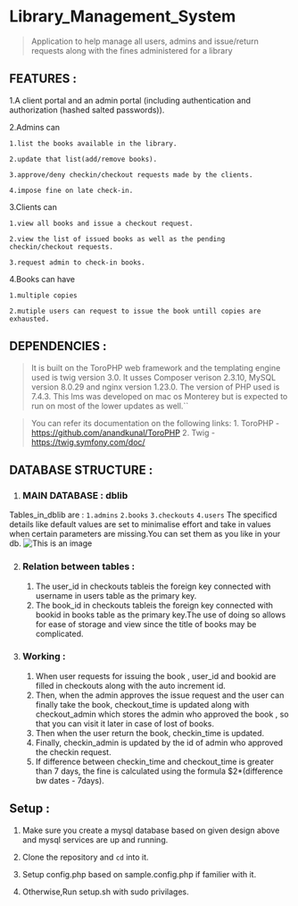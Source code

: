 # Library_Management_System

> Application to help manage all users, admins and issue/return requests along with the fines administered for a library

## FEATURES :

1.A client portal and an admin portal (including authentication and authorization (hashed salted passwords)).

2.Admins can 

    1.list the books available in the library.

    2.update that list(add/remove books).

    3.approve/deny checkin/checkout requests made by the clients.

    4.impose fine on late check-in.

3.Clients can 

    1.view all books and issue a checkout request.

    2.view the list of issued books as well as the pending checkin/checkout requests.

    3.request admin to check-in books.

4.Books can have

    1.multiple copies
    
    2.mutiple users can request to issue the book untill copies are exhausted.

## DEPENDENCIES :

>It is built on the ToroPHP web framework and the templating engine used is twig version 3.0. It usses Composer verison 2.3.10, MySQL version 8.0.29 and nginx version 1.23.0. The version of PHP used is 7.4.3.
>This lms was developed on mac os Monterey but is expected to run on most of the lower updates as well.``

>You can refer its documentation on the following links: 1. ToroPHP - https://github.com/anandkunal/ToroPHP 2. Twig - https://twig.symfony.com/doc/

## DATABASE STRUCTURE :

1. ### MAIN DATABASE : dblib
Tables_in_dblib are :
    `1.admins`
    `2.books`
    `3.checkouts`
    `4.users`
    The specificd details like default values are set to minimalise effort and take in values when certain parameters are missing.You can set them as you like in your db.
    ![This is an image](https://cdn.discordapp.com/attachments/918561473008123954/996979057545719909/Screen_Shot_2022-07-14_at_8.48.07_AM.png)

2. ### Relation between tables :

    1. The user_id in checkouts tableis the foreign key connected with username in users table as the primary key.
    2. The book_id in checkouts tableis the foreign key connected with bookid in books table as the primary key.The use of doing so allows for ease of storage and view since the title of books may be complicated.

3. ### Working :

    1. When user requests for issuing the book , user_id and bookid are filled in checkouts along with the auto increment id.
    2. Then, when the admin approves the issue request and the user can finally take the book, checkout_time is updated along with checkout_admin which stores the admin who approved the book , so that you can visit it later in case of lost of books.
    3. Then when the user return the book, checkin_time is updated.
    4. Finally, checkin_admin is updated by the id of admin who approved the checkin request.
    5. If difference between checkin_time and checkout_time is greater than 7 days, the fine is calculated using the formula $2*(difference bw dates - 7days).
    

## Setup :

1. Make sure you create a mysql database based on given design above and mysql services are up and running.

2. Clone the repository and `cd` into it.

3. Setup config.php based on sample.config.php if familier with it.

4. Otherwise,Run setup.sh with sudo privilages.
